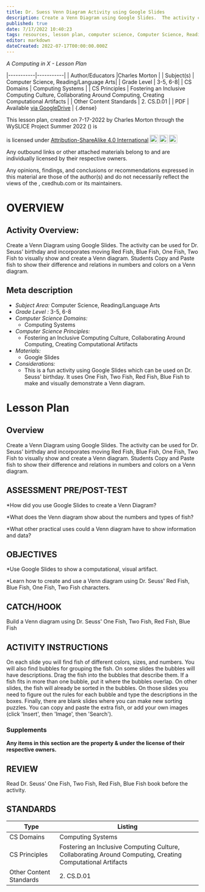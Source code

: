 ```yaml
---
title: Dr. Suess Venn Diagram Activity using Google Slides
description: Create a Venn Diagram using Google Slides.  The activity can be used for Dr. Seuss' birthday and incorporates moving Red Fish, Blue Fish, One Fish, Two Fish to visually show and create a Venn diagram.  Students Copy and Paste fish to show their difference and relations in numbers and colors on a Venn diagram.
published: true
date: 7/17/2022 10:40:23
tags: resources, lesson plan, computer science, Computer Science, Reading/Language Arts 
editor: markdown
dateCreated: 2022-07-17T00:00:00.000Z
---
```

*A Computing in X - Lesson Plan*

|-----------|-----------|
| Author/Educators |Charles Morton |
| Subject(s) | Computer Science, Reading/Language Arts|
| Grade Level | 3-5, 6-8|
| CS Domains | Computing Systems |
| CS Principles | Fostering an Inclusive Computing Culture, Collaborating Around Computing, Creating Computational Artifacts |
| Other Content Standards | 2. CS.D.01 | 
| PDF | Available [via GoogleDrive]() |
{.dense}






This lesson plan, created on 7-17-2022 by Charles Morton through the  WySLICE Project Summer 2022 () is  <p xmlns:cc="http://creativecommons.org/ns#" >  is licensed under <a href="http://creativecommons.org/licenses/by-sa/4.0/?ref=chooser-v1" target="_blank" rel="license noopener noreferrer" style="display:inline-block;">Attribution-ShareAlike 4.0 International<img style="height:22px!important;margin-left:3px;vertical-align:text-bottom;" src="https://mirrors.creativecommons.org/presskit/icons/cc.svg?ref=chooser-v1"><img style="height:22px!important;margin-left:3px;vertical-align:text-bottom;" src="https://mirrors.creativecommons.org/presskit/icons/by.svg?ref=chooser-v1"><img style="height:22px!important;margin-left:3px;vertical-align:text-bottom;" src="https://mirrors.creativecommons.org/presskit/icons/sa.svg?ref=chooser-v1"></a></p>


Any outbound links or other attached materials belong to and are individually licensed by their respective owners. 


Any opinions, findings, and conclusions or recommendations expressed in this material are those of the author(s) and do not necessarily reflect the views of the , cxedhub.com or its maintainers.


# OVERVIEW
## Activity Overview:  
Create a Venn Diagram using Google Slides.  The activity can be used for Dr. Seuss' birthday and incorporates moving Red Fish, Blue Fish, One Fish, Two Fish to visually show and create a Venn diagram.  Students Copy and Paste fish to show their difference and relations in numbers and colors on a Venn diagram.
## Meta description
+ *Subject Area:* Computer Science, Reading/Language Arts 
+ *Grade Level :* 3-5, 6-8 
+ *Computer Science Domains:*
   + Computing Systems
+ *Computer Science Principles:*
   + Fostering an Inclusive Computing Culture, Collaborating Around Computing, Creating Computational Artifacts
+ *Materials:* 
   + Google Slides
+ *Considerations:*
   + This is a fun activity using Google Slides which can be used on Dr. Seuss' birthday.  It uses One Fish, Two Fish, Red Fish, Blue Fish to make and visually demonstrate a Venn diagram.


# Lesson Plan
## Overview
Create a Venn Diagram using Google Slides.  The activity can be used for Dr. Seuss' birthday and incorporates moving Red Fish, Blue Fish, One Fish, Two Fish to visually show and create a Venn diagram.  Students Copy and Paste fish to show their difference and relations in numbers and colors on a Venn diagram.
## ASSESSMENT PRE/POST-TEST
*How did you use Google Slides to create a Venn Diagram?


*What does the Venn diagram show about the numbers and types of fish?


*What other practical uses could a Venn diagram have to show information and data?
## OBJECTIVES
*Use Google Slides to show a computational, visual artifact.


*Learn how to create and use a Venn diagram using Dr. Seuss' Red Fish, Blue Fish, One Fish, Two Fish characters.


## CATCH/HOOK
Build a Venn diagram using Dr. Seuss' One Fish, Two Fish, Red Fish, Blue Fish


## ACTIVITY INSTRUCTIONS
On each slide you will find fish of different colors, sizes, and numbers. You will also find bubbles for grouping the fish.
On some slides the bubbles will have descriptions. Drag the fish into the bubbles that describe them. If a fish fits in more than one bubble, put it where the bubbles overlap.
On other slides, the fish will already be sorted in the bubbles. On those slides you need to figure out the rules for each bubble and type the descriptions in the boxes.
Finally, there are blank slides where you can make new sorting puzzles. You can copy and paste the extra fish, or add your own images (click 'Insert', then 'Image', then 'Search').


### Supplements
**Any items in this section are the property & under the license of their respective owners.**






## REVIEW
Read Dr. Seuss' One Fish, Two Fish, Red Fish, Blue Fish book before the activity.
## STANDARDS        
| Type | Listing | 
|-----------|-----------|
| CS Domains  | Computing Systems|
| CS Principles   | Fostering an Inclusive Computing Culture, Collaborating Around Computing, Creating Computational Artifacts|
| Other Content Standards | 2. CS.D.01  |